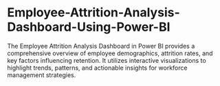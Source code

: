 # Employee-Attrition-Analysis-Dashboard-Using-Power-BI
The Employee Attrition Analysis Dashboard in Power BI provides a comprehensive overview of employee demographics, attrition rates, and key factors influencing retention. It utilizes interactive visualizations to highlight trends, patterns, and actionable insights for workforce management strategies.
